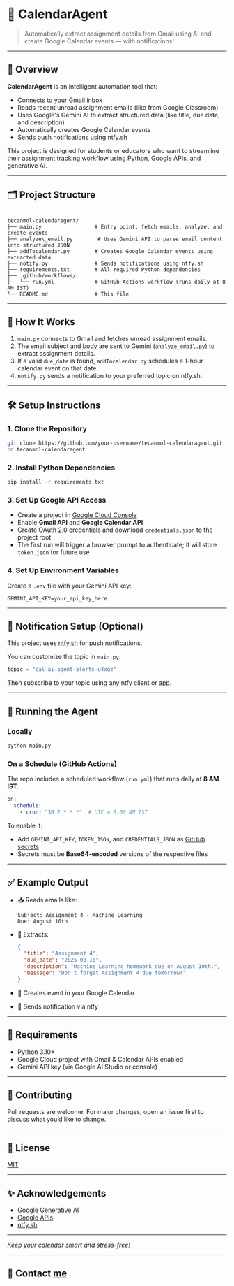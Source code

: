 # 📅 CalendarAgent

> Automatically extract assignment details from Gmail using AI and create Google Calendar events — with notifications!

---

## 🚀 Overview

**CalendarAgent** is an intelligent automation tool that:
- Connects to your Gmail inbox
- Reads recent unread assignment emails (like from Google Classroom)
- Uses Google's Gemini AI to extract structured data (like title, due date, and description)
- Automatically creates Google Calendar events
- Sends push notifications using [ntfy.sh](https://ntfy.sh)

This project is designed for students or educators who want to streamline their assignment tracking workflow using Python, Google APIs, and generative AI.

---

## 🗂️ Project Structure

```

tecanmol-calendaragent/
├── main.py                 # Entry point: fetch emails, analyze, and create events
├── analyze\_email.py        # Uses Gemini API to parse email content into structured JSON
├── addTocalendar.py        # Creates Google Calendar events using extracted data
├── notify.py               # Sends notifications using ntfy.sh
├── requirements.txt        # All required Python dependencies
├── .github/workflows/
│   └── run.yml             # GitHub Actions workflow (runs daily at 8 AM IST)
└── README.md               # This file

````

---

## 🧠 How It Works

1. `main.py` connects to Gmail and fetches unread assignment emails.
2. The email subject and body are sent to Gemini (`analyze_email.py`) to extract assignment details.
3. If a valid `due_date` is found, `addTocalendar.py` schedules a 1-hour calendar event on that date.
4. `notify.py` sends a notification to your preferred topic on ntfy.sh.

---

## 🛠️ Setup Instructions

### 1. Clone the Repository
```bash
git clone https://github.com/your-username/tecanmol-calendaragent.git
cd tecanmol-calendaragent
````

### 2. Install Python Dependencies

```bash
pip install -r requirements.txt
```

### 3. Set Up Google API Access

* Create a project in [Google Cloud Console](https://console.cloud.google.com/)
* Enable **Gmail API** and **Google Calendar API**
* Create OAuth 2.0 credentials and download `credentials.json` to the project root
* The first run will trigger a browser prompt to authenticate; it will store `token.json` for future use

### 4. Set Up Environment Variables

Create a `.env` file with your Gemini API key:

```
GEMINI_API_KEY=your_api_key_here
```

---

## 🔔 Notification Setup (Optional)

This project uses [ntfy.sh](https://ntfy.sh) for push notifications.

You can customize the topic in `main.py`:

```python
topic = "cal-ai-agent-alerts-u4xqz"
```

Then subscribe to your topic using any ntfy client or app.

---

## 🧪 Running the Agent

### Locally

```bash
python main.py
```

### On a Schedule (GitHub Actions)

The repo includes a scheduled workflow (`run.yml`) that runs daily at **8 AM IST**:

```yaml
on:
  schedule:
    - cron: "30 2 * * *"  # UTC = 8:00 AM IST
```

To enable it:

* Add `GEMINI_API_KEY`, `TOKEN_JSON`, and `CREDENTIALS_JSON` as [GitHub secrets](https://docs.github.com/en/actions/security-guides/encrypted-secrets)
* Secrets must be **Base64-encoded** versions of the respective files

---

## ✅ Example Output

* 📥 Reads emails like:

  ```
  Subject: Assignment 4 - Machine Learning
  Due: August 10th
  ```

* 🧠 Extracts:

  ```json
  {
    "title": "Assignment 4",
    "due_date": "2025-08-10",
    "description": "Machine Learning homework due on August 10th.",
    "message": "Don't forget Assignment 4 due tomorrow!"
  }
  ```

* 📅 Creates event in your Google Calendar

* 🔔 Sends notification via ntfy

---

## 📌 Requirements

* Python 3.10+
* Google Cloud project with Gmail & Calendar APIs enabled
* Gemini API key (via Google AI Studio or console)

---

## 🤝 Contributing

Pull requests are welcome. For major changes, open an issue first to discuss what you’d like to change.

---

## 📄 License

[MIT](https://choosealicense.com/licenses/mit/)

---

## ✨ Acknowledgements

* [Google Generative AI](https://makersuite.google.com/)
* [Google APIs](https://developers.google.com/)
* [ntfy.sh](https://ntfy.sh)

---

*Keep your calendar smart and stress-free!*

---

## 💬 Contact [me](https://anmol.is-a.dev/)
